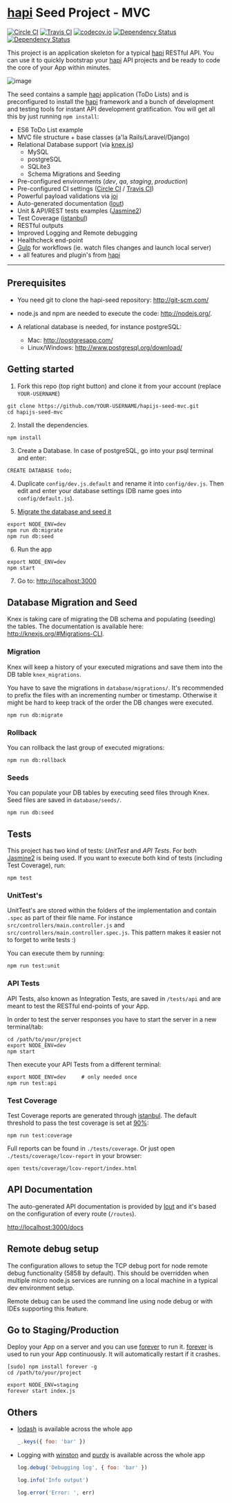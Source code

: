 # [hapi] Seed Project - MVC
[![Circle CI](https://circleci.com/gh/cbmono/hapijs-seed-mvc.svg?style=shield)](https://circleci.com/gh/cbmono/hapijs-seed-mvc)
[![Travis CI](https://travis-ci.org/cbmono/hapijs-seed-mvc.svg?branch=master)](https://travis-ci.org/cbmono/hapijs-seed-mvc)
[![codecov.io](https://codecov.io/github/cbmono/hapijs-seed-mvc/coverage.svg?branch=master)](https://codecov.io/github/cbmono/hapijs-seed-mvc?branch=master)
[![Dependency Status](https://david-dm.org/cbmono/hapijs-seed-mvc.svg)](https://david-dm.org/cbmono/hapijs-seed-mvc/master)
[![Dependency Status](https://david-dm.org/cbmono/hapijs-seed-mvc/dev-status.svg)](https://david-dm.org/cbmono/hapijs-seed-mvc/master#info=devDependencies)

This project is an application skeleton for a typical [hapi] RESTful API. You can use it to quickly bootstrap your [hapi] API projects and be ready to code the core of your App within minutes.

![image](https://cloud.githubusercontent.com/assets/352146/12811440/baeb4f62-cb2c-11e5-97e4-5236d99b493f.png)

The seed contains a sample [hapi] application (ToDo Lists) and is preconfigured to install the [hapi] framework and a bunch of development and testing tools for instant API development gratification. You will get all this by just running `npm install`:

- ES6 ToDo List example
- MVC file structure + base classes (a'la Rails/Laravel/Django)
- Relational Database support (via [knex.js])
  - MySQL
  - postgreSQL
  - SQLite3
  - Schema Migrations and Seeding
- Pre-configured environments (_dev_, _qa_, _staging_, _production_)
- Pre-configured CI settings ([Circle CI] / [Travis CI])
- Powerful payload validations via [joi]
- Auto-generated documentation ([lout])
- Unit & API/REST tests examples ([Jasmine2])
- Test Coverage ([istanbul])
- RESTful outputs
- Improved Logging and Remote debugging
- Healthcheck end-point
- [Gulp] for workflows (ie. watch files changes and launch local server)
- \+ all features and plugin's from [hapi]

---

## Prerequisites

- You need git to clone the hapi-seed repository: http://git-scm.com/

- node.js and npm are needed to execute the code: http://nodejs.org/.

- A relational database is needed, for instance postgreSQL:
  - Mac: http://postgresapp.com/
  - Linux/Windows: http://www.postgresql.org/download/


## Getting started

1. Fork this repo (top right button) and clone it from your account (replace `YOUR-USERNAME`)
  ```
  git clone https://github.com/YOUR-USERNAME/hapijs-seed-mvc.git
  cd hapijs-seed-mvc
  ```

2. Install the dependencies.
  ```
  npm install
  ```

3. Create a Database. In case of postgreSQL, go into your psql terminal and enter:
  ```
  CREATE DATABASE todo;
  ```

4. Duplicate `config/dev.js.default` and rename it into `config/dev.js`. Then edit and enter your database settings (DB name goes into `config/default.js`).

5. [Migrate the database and seed it](#database-migration-and-seed)
  ```
  export NODE_ENV=dev
  npm run db:migrate
  npm run db:seed
  ```

6. Run the app
  ```
  export NODE_ENV=dev
  npm start
  ```

7. Go to: [http://localhost:3000](http://localhost:3000)


## Database Migration and Seed

Knex is taking care of migrating the DB schema and populating (seeding) the tables.
The documentation is available here: http://knexjs.org/#Migrations-CLI.

### Migration

Knex will keep a history of your executed migrations and save them into the DB table `knex_migrations`.

You have to save the migrations in `database/migrations/`. It's recommended to prefix the files with an incrementing number or timestamp. Otherwise it might be hard to keep track of the order the DB changes were executed.

```
npm run db:migrate
```

### Rollback

You can rollback the last group of executed migrations:
```
npm run db:rollback
```

### Seeds

You can populate your DB tables by executing seed files through Knex. Seed files are saved in `database/seeds/`.
```
npm run db:seed
```

## Tests

This project has two kind of tests: _UnitTest_ and _API Tests_. For both [Jasmine2] is being used. If you want to execute both kind of tests (including Test Coverage), run:
```
npm test
```

### UnitTest's

UnitTest's are stored within the folders of the implementation and contain `.spec` as part of their file name. For instance `src/controllers/main.controller.js` and `src/controllers/main.controller.spec.js`. This pattern makes it easier not to forget to write tests :)

You can execute them by running:
```
npm run test:unit
```

### API Tests

API Tests, also known as Integration Tests, are saved in `/tests/api` and are meant to test the RESTful end-points of your App.

In order to test the server responses you have to start the server in a new terminal/tab:
```
cd /path/to/your/project
export NODE_ENV=dev
npm start
```

Then execute your API Tests from a different terminal:
```
export NODE_ENV=dev     # only needed once
npm run test:api
```

### Test Coverage

Test Coverage reports are generated through [istanbul]. The default threshold to pass the test coverage is set at [90%](https://github.com/cbmono/hapijs-seed-mvc/blob/master/tasks/gulp.tests.js#L71):
```
npm run test:coverage
```

Full reports can be found in `./tests/coverage`. Or just open `./tests/coverage/lcov-report` in your browser:
```
open tests/coverage/lcov-report/index.html
```


## API Documentation

The auto-generated API documentation is provided by [lout] and it's based on the configuration of every route (`/routes`).

[http://localhost:3000/docs](http://localhost:3000/docs)


## Remote debug setup

The configuration allows to setup the TCP debug port for node remote debug functionality (5858 by default). This should be overridden when multiple micro node.js services are running on a local machine in a typical dev environment setup.

Remote debug can be used the command line using node debug or with IDEs supporting this feature.


## Go to Staging/Production

Deploy your App on a server and you can use [forever] to run it. [forever] is used to run your App continuously. It will automatically restart if it crashes.
```
[sudo] npm install forever -g
cd /path/to/your/project

export NODE_ENV=staging
forever start index.js
```

## Others

* [lodash] is available across the whole app
  ```js
  _.keys({ foo: 'bar' })
  ```

* Logging with [winston] and [purdy] is available across the whole app
  ```js
  log.debug('Debugging log', { foo: 'bar' })

  log.info('Info output')

  log.error('Error: ', err)
  ```




[hapi]:       http://hapijs.com/
[knex.js]:    http://knexjs.org/
[lout]:       https://github.com/hapijs/lout
[joi]:        https://github.com/hapijs/joi
[Jasmine2]:   http://jasmine.github.io/2.4/introduction.html
[Gulp]:       http://gulpjs.com/
[forever]:    https://github.com/foreverjs/forever
[winston]:    https://www.npmjs.com/package/winston
[purdy]:      https://www.npmjs.com/package/purdy
[lodash]:     https://lodash.com/
[Circle CI]:  https://circleci.com
[Travis CI]:  https://travis-ci.org
[istanbul]:   https://gotwarlost.github.io/istanbul

